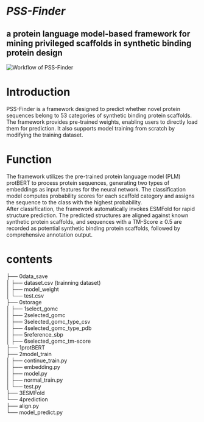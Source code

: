 ***PSS-Finder***
=
a protein language model-based framework for mining privileged scaffolds in synthetic binding protein design
-
![Workflow of PSS-Finder](PSS-Finder.png)

# Introduction  
PSS-Finder is a framework designed to predict whether novel protein sequences belong to 53 categories of synthetic binding protein scaffolds. The framework provides pre-trained weights, enabling users to directly load them for prediction. It also supports model training from scratch by modifying the training dataset.

# Function  
The framework utilizes the pre-trained protein language model (PLM) protBERT to process protein sequences, generating two types of embeddings as input features for the neural network. The classification model computes probability scores for each scaffold category and assigns the sequence to the class with the highest probability.  
After classification, the framework automatically invokes ESMFold for rapid structure prediction. The predicted structures are aligned against known synthetic protein scaffolds, and sequences with a TM-Score ≥ 0.5 are recorded as potential synthetic binding protein scaffolds, followed by comprehensive annotation output.

# contents
├── 0data_save  
│   ├── dataset.csv (trainning dataset)  
│   ├── model_weight  
│   └── test.csv  
├── 0storage  
│   ├── 1select_gomc  
│   ├── 2selected_gomc  
│   ├── 3selected_gomc_type_csv  
│   ├── 4selected_gomc_type_pdb  
│   ├── 5reference_sbp  
│   ├── 6selected_gomc_tm-score  
├── 1protBERT  
├── 2model_train  
│   ├── continue_train.py  
│   ├── embedding.py  
│   ├── model.py  
│   ├── normal_train.py  
│   └── test.py  
├── 3ESMFold  
└── 4prediction  
    ├── align.py  
    └── model_predict.py  
